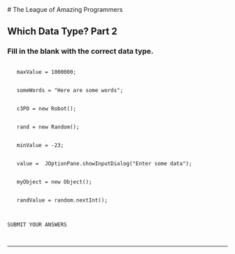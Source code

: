 <body>
# The League of Amazing Programmers

## Which Data Type? Part 2

### Fill in the blank with the correct data type.


```

   maxValue = 1000000; 

  
   someWords = "Here are some words"; 

  
   c3PO = new Robot(); 

  
   rand = new Random(); 

  
   minValue = -23; 

  
   value =  JOptionPane.showInputDialog("Enter some data");

  
   myObject = new Object(); 

  
   randValue = random.nextInt(); 

  

SUBMIT YOUR ANSWERS

  
```
<hr size="3"/>
</body>